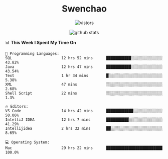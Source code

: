 <h1 align="center">Swenchao</h3>

<p align="center">
  <img src="https://visitor-badge.glitch.me/badge?page_id=Swenchao" alt="vistors" />
</p>

<p align="center">
  <img src="https://github-readme-stats.vercel.app/api?username=Swenchao&count_private=true&show_icons=true&theme=vue-dark&hide_title=true" alt="github stats" />
</p>

<!--START_SECTION:waka-->
📊 **This Week I Spent My Time On** 

```text
💬 Programming Languages: 
SQL                      12 hrs 52 mins      ███████████░░░░░░░░░░░░░░   43.82% 
Java                     12 hrs 47 mins      ███████████░░░░░░░░░░░░░░   43.54% 
Text                     1 hr 34 mins        █░░░░░░░░░░░░░░░░░░░░░░░░   5.38% 
XML                      47 mins             ░░░░░░░░░░░░░░░░░░░░░░░░░   2.68% 
Shell Script             22 mins             ░░░░░░░░░░░░░░░░░░░░░░░░░   1.3%

🔥 Editors: 
VS Code                  14 hrs 42 mins      ████████████░░░░░░░░░░░░░   50.06% 
IntelliJ IDEA            12 hrs 7 mins       ██████████░░░░░░░░░░░░░░░   41.29% 
Intellijidea             2 hrs 32 mins       ██░░░░░░░░░░░░░░░░░░░░░░░   8.65%

💻 Operating System: 
Mac                      29 hrs 22 mins      █████████████████████████   100.0%

```


<!--END_SECTION:waka-->
